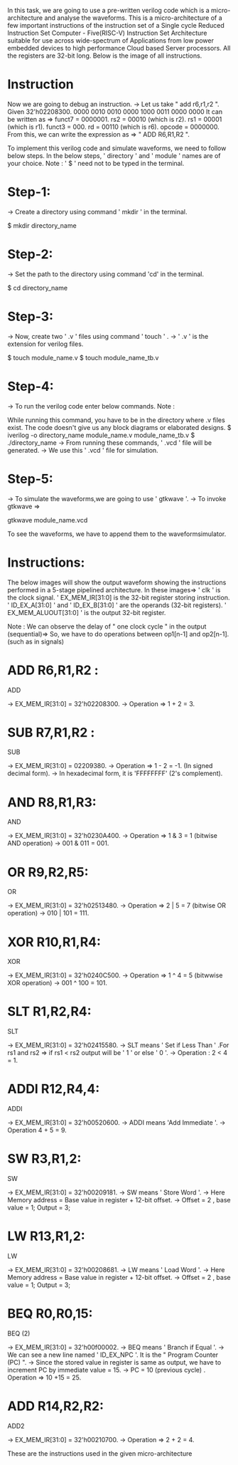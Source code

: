 In this task, we are going to use a pre-written verilog code which is a micro-architecture and analyse the waveforms.
This is a micro-architecture of a few important instructions of the instruction set of a Single cycle Reduced Instruction Set Computer - Five(RISC-V) Instruction Set Architecture suitable for use across wide-spectrum of Applications from low power embedded devices to high performance Cloud based Server processors.
All the registers are 32-bit long.
Below is the image of all instructions.

# Instruction


Now we are going to debug an instruction.
-> Let us take " add r6,r1,r2 ".
Given 32'h02208300.
0000 0010 0010 0000 1000 0011 0000 0000
It can be written as =>
funct7 = 0000001.
rs2 = 00010 (which is r2).
rs1 = 00001 (which is r1).
funct3 = 000.
rd = 00110 (which is r6).
opcode = 0000000.
From this, we can write the expression as => " ADD R6,R1,R2 ".

To implement this verilog code and simulate waveforms, we need to follow below steps.
In the below steps, ' directory ' and ' module ' names are of your choice.
Note : ' $ ' need not to be typed in the terminal.
# Step-1:
-> Create a directory using command ' mkdir ' in the terminal.

$ mkdir directory_name

# Step-2:
-> Set the path to the directory using command 'cd' in the terminal.

$ cd directory_name

# Step-3:
-> Now, create two ' .v ' files using command ' touch ' .
-> ' .v ' is the extension for verilog files.

$ touch module_name.v
$ touch module_name_tb.v

# Step-4:
-> To run the verilog code enter below commands.
Note :

While running this command, you have to be in the directory where .v files exist.
The code doesn't give us any block diagrams or elaborated designs.
$ iverilog -o directory_name module_name.v module_name_tb.v
$ ./directory_name -> From running these commands, ' .vcd ' file will be generated.
-> We use this ' .vcd ' file for simulation.

# Step-5:
-> To simulate the waveforms,we are going to use ' gtkwave '.
-> To invoke gtkwave =>

gtkwave module_name.vcd


To see the waveforms, we have to append them to the waveformsimulator.

# Instructions:
The below images will show the output waveform showing the instructions performed in a 5-stage pipelined architecture.
In these images=>
' clk ' is the clock signal.
' EX_MEM_IR[31:0] is the 32-bit register storing instruction.
' ID_EX_A[31:0] ' and ' ID_EX_B[31:0] ' are the operands (32-bit registers).
' EX_MEM_ALUOUT[31:0] ' is the output 32-bit register.

Note :
We can observe the delay of " one clock cycle " in the output (sequential)=> So, we have to do operations between op1[n-1] and op2[n-1].(such as in signals)
# ADD R6,R1,R2 :
ADD

-> EX_MEM_IR[31:0] = 32'h02208300.
-> Operation => 1 + 2 = 3.

# SUB R7,R1,R2 :
SUB

-> EX_MEM_IR[31:0] = 02209380.
-> Operation => 1 - 2 = -1. (In signed decimal form).
-> In hexadecimal form, it is 'FFFFFFFF' (2's complement).

# AND R8,R1,R3:
AND

-> EX_MEM_IR[31:0] = 32'h0230A400.
-> Operation => 1 & 3 = 1 (bitwise AND operation) -> 001 & 011 = 001.

# OR R9,R2,R5:
OR

-> EX_MEM_IR[31:0] = 32'h02513480.
-> Operation => 2 | 5 = 7 (bitwise OR operation) -> 010 | 101 = 111.

# XOR R10,R1,R4:
XOR

-> EX_MEM_IR[31:0] = 32'h0240C500.
-> Operation => 1 ^ 4 = 5 (bitwwise XOR operation) -> 001 ^ 100 = 101.

# SLT R1,R2,R4:
SLT

-> EX_MEM_IR[31:0] = 32'h02415580.
-> SLT means ' Set if Less Than ' .For rs1 and rs2 => if rs1 < rs2 output will be ' 1 ' or else ' 0 '.
-> Operation : 2 < 4 = 1.

# ADDI R12,R4,4:
ADDI

-> EX_MEM_IR[31:0] = 32'h00520600.
-> ADDI means 'Add Immediate '.
-> Operation 4 + 5 = 9.

# SW R3,R1,2:
SW

-> EX_MEM_IR[31:0] = 32'h00209181.
-> SW means ' Store Word '.
-> Here Memory address = Base value in register + 12-bit offset.
-> Offset = 2 , base value = 1; Output = 3;

# LW R13,R1,2:
LW

-> EX_MEM_IR[31:0] = 32'h00208681.
-> LW means ' Load Word '. -> Here Memory address = Base value in register + 12-bit offset.
-> Offset = 2 , base value = 1; Output = 3;

# BEQ R0,R0,15:
BEQ (2)

-> EX_MEM_IR[31:0] = 32'h00f00002.
-> BEQ means ' Branch if Equal '.
-> We can see a new line named ' ID_EX_NPC '. It is the " Program Counter (PC) ".
-> Since the stored value in register is same as output, we have to increment PC by immediate value = 15.
-> PC = 10 (previous cycle) . Operation => 10 +15 = 25.

# ADD R14,R2,R2:
ADD2


-> EX_MEM_IR[31:0] = 32'h00210700.
-> Operation => 2 + 2 = 4.



These are the instructions used in the given micro-architecture
